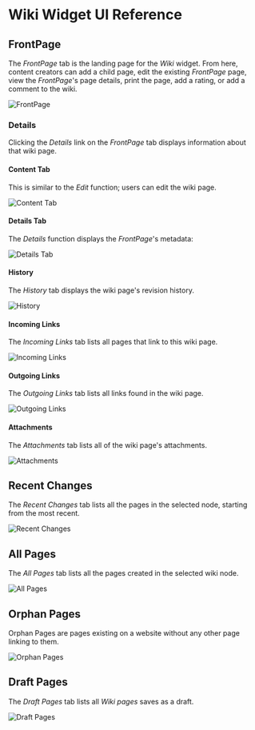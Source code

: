 # Wiki Widget UI Reference

## FrontPage

The _FrontPage_ tab is the landing page for the _Wiki_ widget. From here, content creators can add a child page, edit the existing _FrontPage_ page, view the _FrontPage_'s page details, print the page, add a rating, or add a comment to the wiki.

![FrontPage](./wiki-widget-ui-reference/images/01.png)

### Details

Clicking the _Details_ link on the _FrontPage_ tab displays information about that wiki page.

#### Content Tab

This is similar to the _Edit_ function; users can edit the wiki page.

![Content Tab](./wiki-widget-ui-reference/images/11.png)

#### Details Tab

The _Details_ function displays the _FrontPage_'s metadata:

![Details Tab](./wiki-widget-ui-reference/images/06.png)

#### History

The _History_ tab displays the wiki page's revision history.

![History](./wiki-widget-ui-reference/images/07.png)

#### Incoming Links

The _Incoming Links_ tab lists all pages that link to this wiki page.

![Incoming Links](./wiki-widget-ui-reference/images/08.png)

#### Outgoing Links

The _Outgoing Links_ tab lists all links found in the wiki page.

![Outgoing Links](./wiki-widget-ui-reference/images/09.png)

#### Attachments

The _Attachments_ tab lists all of the wiki page's attachments.

![Attachments](./wiki-widget-ui-reference/images/10.png)

## Recent Changes

The _Recent Changes_ tab lists all the pages in the selected node, starting from the most recent.

![Recent Changes](./wiki-widget-ui-reference/images/02.png)

## All Pages

The _All Pages_ tab lists all the pages created in the selected wiki node.

![All Pages](./wiki-widget-ui-reference/images/03.png)

## Orphan Pages

Orphan Pages are pages existing on a website without any other page linking to them.

![Orphan Pages](./wiki-widget-ui-reference/images/04.png)

## Draft Pages

The _Draft Pages_ tab lists all _Wiki pages_ saves as a draft.

![Draft Pages](./wiki-widget-ui-reference/images/05.png)
